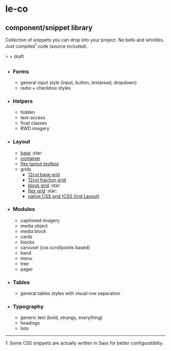# le-co

## component/snippet library
Collection of snippets you can drop into your project. No bells and whistles. Just compiled<sup>1</sup> code (source included).

:star: = draft  



<ul>
    <li><h3>Forms</h3>
        <ul>
            <li>general input style (input, button, textaread, dropdown)</li>
            <li>radio + checkbox styles</li>
        </ul>
    </li>
        <li><h3>Helpers</h3>
        <ul>
            <li>hidden</li>
            <li>text-access</li>
            <li>float classes</li>
            <li>RWD imagery</li>
        </ul>
    </li>
    <li><h3>Layout</h3>
        <ul>
            <li><a href="layout/base.css">base</a> :star:</li>
            <li><a href="layout/container/container.css">container</a></li>
            <li><a href="#">flex layout toolbox</a> </li>
            <li>grids
                <ul>
                    <li><a href="layout/grids/float/float.css">12col base grid</a></li>
                    <li><a href="layout/grids/fraction/fraction.css">12col fraction grid</a></li>
                    <li><a href="layout/grids/block/block.css">block grid</a> :star:</li>
                    <li><a href="layout/grids/flex/flex.css">flex grid</a>  :star:</li>
                    <li><a href="https://github.com/vlad-saling/Le-co-Grid">native CSS grid (CSS Grid Layout)</a></li>
                </ul>
            </li>
        </ul>
    </li>
    <li><h3>Modules</h3>
        <ul>
            <li>captioned imagery</li>
            <li>media object</li>
            <li>media block</li>
            <li>cards</li>
            <li>blocks</li>
            <li>carousel (css scrollpoints based)</li>
            <li>band</li>
            <li>menu</li>
            <li>tree</li>
            <li>pager</li>
        </ul>
    </li>
    <li><h3>Tables</h3>
        <ul>
            <li>general tables styles with visual row separation</li>
        </ul>
    </li>
    <li><h3>Typography</h3>
        <ul>
            <li>generic text (bold, strongs, everything)</li>
            <li>headings</li>
            <li>lists</li>
        </ul>
    </li>
</ul>

<hr />
1: Some CSS snippets are actually written in Sass for better configuratiblity. 

